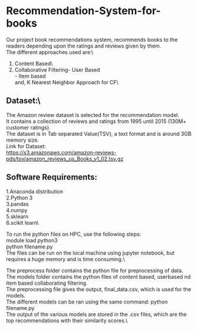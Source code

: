 # Recommendation-System-for-books
Our project book recommendations system, recommends books to the readers depending upon the ratings and reviews given by them.\
The different approaches used are:\
1. Content Based\
2. Collaborative Filtering- User Based\
                          - Item based\
   and, K Nearest Neighbor Approach for CF\
   
## Dataset:\

The Amazon review dataset is selected for the recommendation model.\
It contains a collection of reviews and ratings from 1995 until 2015 (130M+ customer ratings).\
The dataset is in Tab separated Value(TSV), a text format and is  around 3GB memory size.\
Link for Dataset:\
https://s3.amazonaws.com/amazon-reviews-pds/tsv/amazon_reviews_us_Books_v1_02.tsv.gz


## Software Requirements:
1.Anaconda distribution\
2.Python 3\
3.pandas\
4.numpy\
5.sklearn\
6.scikit learn\



To run the python files on HPC, use the following steps:\
module load python3\
python filename.py\
The files can be run on the local machine using jupyter notebook, but requires a huge memory and is time consuming.\


The  preprocess folder contains the python file for preprocessing of data.\
The models folder contains the python files of content based, userbased nd item based collaborating filtering.\
The preprocessing file gives the output, final_data.csv, which is used for the models.\
The different models can be ran using the same command: python filename.py\
The output of the various models are stored in the .csv files, which are the top recommendations with their similarity scores.\
